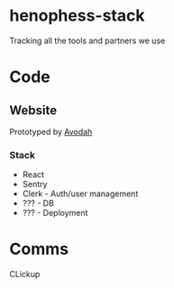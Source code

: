 # henophess-stack
Tracking all the tools and partners we use

# Code

## Website

Prototyped by [Avodah](https://www.avodah.dev/)

### Stack
- React
- Sentry
- Clerk - Auth/user management
- ??? - DB
-  ??? - Deployment

# Comms

CLickup
